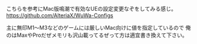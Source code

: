 こちらを参考にMac版鳴潮で有効なUEの設定変更なぞをしてみる感じ。
https://github.com/AlteriaX/WuWa-Configs

主に無印M1〜M3などのゲームには厳しいMac向けに値を指定しているので
俺のはMaxやProだぜメモリも沢山載ってるぜって方は適宜書き換えて下さい。
